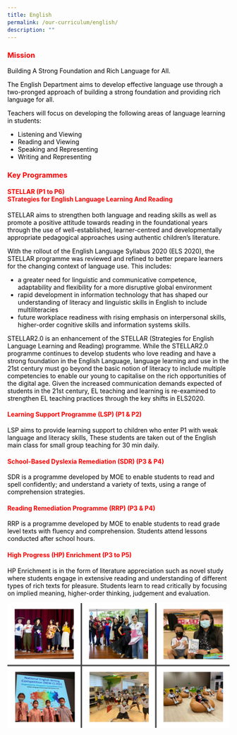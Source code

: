 ```yaml
---
title: English
permalink: /our-curriculum/english/
description: ""
---
```


<h3><span style="color: #ff0000;"><strong>Mission</strong></span></h3>
<p><span style="color: #000000;">Building A Strong Foundation and Rich Language for All.</span></p>
<p><span style="color: #000000;">The English Department aims to develop effective language use through a two-pronged approach of building a strong foundation and providing rich language for all.</span></p>
<p><span style="color: #000000;">Teachers will focus on developing the following areas of language learning in students:</span></p>
<ul>
<li><span style="color: #000000;">Listening and Viewing</span></li>
<li><span style="color: #000000;">Reading and Viewing</span></li>
<li><span style="color: #000000;">Speaking and Representing</span></li>
<li><span style="color: #000000;">Writing and Representing</span></li>
</ul>
<h3><span style="color: #ff0000;"><strong>Key Programmes</strong></span></h3>
<h4><span style="color: #ff0000;"><strong>STELLAR (P1 to P6)</strong></span><br /><span style="color: #ff0000;"><strong>STrategies for&nbsp;English&nbsp;Language&nbsp;Learning&nbsp;And&nbsp;Reading</strong></span></h4>
<p><span style="color: #000000;">STELLAR aims to strengthen both language and reading skills as well as promote a positive attitude towards reading in the foundational years through the use of well-established, learner-centred and developmentally appropriate pedagogical approaches using authentic children&rsquo;s literature.</span></p>
<p><span style="color: #000000;">With the rollout of the English Language Syllabus 2020 (ELS 2020), the STELLAR programme was reviewed and refined to better prepare learners for the changing context of language use. This includes:</span></p>
<ul>
<li><span style="color: #000000;">a greater need for linguistic and communicative competence, adaptability and flexibility for a more disruptive global environment</span></li>
<li><span style="color: #000000;">rapid development in information technology that has shaped our understanding of literacy and linguistic skills in English to include multiliteracies</span></li>
<li><span style="color: #000000;">future workplace readiness with rising emphasis on interpersonal skills, higher-order cognitive skills and information systems skills.</span></li>
</ul>
<p><span style="color: #000000;">STELLAR2.0 is an enhancement of the STELLAR (Strategies for English Language Learning and Reading) programme. While the STELLAR2.0 programme continues to develop students who love reading and have a strong foundation in the English Language, language learning and use in the 21st century must go beyond the basic notion of literacy to include multiple competencies to enable our young to capitalise on the rich opportunities of the digital age. Given the increased communication demands expected of students in the 21st century, EL teaching and learning is re-examined to strengthen EL teaching practices through the key shifts in ELS2020.</span></p>
<h4><span style="color: #ff0000;"><strong>Learning Support Programme (LSP) (P1 &amp; P2)</strong></span></h4>
<p><span style="color: #000000;">LSP aims to provide learning support to children who enter P1 with weak language&nbsp;and literacy skills, These students are taken out of the English main class for small group teaching for 30 min daily.</span></p>
<h4><span style="color: #ff0000;"><strong>School-Based Dyslexia Remediation (SDR) (P3 &amp; P4)</strong></span></h4>
<p><span style="color: #000000;">SDR is a programme developed by MOE to enable students to read and spell confidently; and understand a variety of texts, using a range of comprehension&nbsp;strategies.</span></p>
<h4><span style="color: #000000;"><span style="color: #ff0000;"><strong>Reading Remediation Programme (RRP) (P3 &amp; P4)</strong></span></span></h4>
<p><span style="color: #000000;">RRP is a programme developed by MOE to enable students to read grade level texts with fluency and comprehension. Students attend lessons conducted after school hours.</span></p>
<h4><span style="color: #ff0000;"><strong>High Progress (HP) Enrichment (P3 to P5)</strong></span></h4>
<p><span style="color: #000000;">HP Enrichment is in the form of literature appreciation such as novel study where students engage in extensive reading and understanding of different types of rich texts for pleasure. Students learn to read critically by focusing on implied meaning, higher-order thinking, judgement and evaluation.</span></p>

![](/images/English.jpg)
